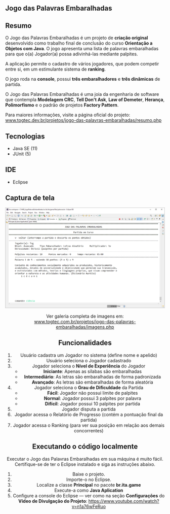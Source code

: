 ## Jogo das Palavras Embaralhadas

## Resumo
O Jogo das Palavras Embaralhadas é um projeto de **criação original** desenvolvido como trabalho final de conclusão do curso **Orientação a Objetos com Java**. O jogo apresenta uma lista de palavras embaralhadas para que o(a) Jogador(a) possa adivinhá-las mediante palpites.

A aplicação permite o cadastro de vários jogadores, que podem competir entre si, em um estimulante sistema de **ranking**.

O jogo roda na **console**, possui **três embaralhadores** e **três dinâmicas** de partida.

O Jogo das Palavras Embaralhadas é uma joia da engenharia de software que contempla **Modelagem CRC**, **Tell Don't Ask**, **Law of Demeter**, **Herança**, **Polimorfismo** e o padrão de projetos **Factory Pattern**. <br>

Para maiores informações, visite a página oficial do projeto: <br>
www.togtec.dev.br/projetos/jogo-das-palavras-embaralhadas/resumo.php

## Tecnologias
  * Java SE (11)
  * JUnit (5)
  
## IDE  
  * Eclipse

## Captura de tela
<center>
<img src="doc/img/img-006-tela-partida-em-curso-nivel-avancado.png" alt="Tela Partida em Curso">

Ver galeria completa de imagens em: <br>
www.togtec.com.br/projetos/jogo-das-palavras-embaralhadas/imagens.php

## Funcionalidades
1. Usuário cadastra um Jogador no sistema (define nome e apelido)
2. Usuário seleciona o Jogador cadastrado
3. Jogador seleciona o **Nível de Experiência** do Jogador
    - **Iniciante**: Apenas as sílabas são embaralhadas
    - **Intermediário**: As letras são embaralhadas de forma padronizada
    - **Avançado**: As letras são embaralhadas de forma aleatória
4. Jogador seleciona o **Grau de Dificuldade** da Partida
    - **Fácil**: Jogador não possui limite de palpites
    - **Normal**: Jogador possui 3 palpites por palavra
    - **Difícil**: Jogador possui 10 palpites por partida
5. Jogador disputa a partida
6. Jogador acessa o Relatório de Progresso (contém a pontuação final da partida)
7. Jogador acessa o Ranking (para ver sua posição em relação aos demais concorrentes)

## Executando o código localmente
Executar o Jogo das Palavras Embaralhadas em sua máquina é muito fácil. Certifique-se de ter o Eclipse instalado e siga as instruções abaixo. 

1. Baixe o projeto.
2. Importe-o no Eclipse.
3. Localize a classe **Principal** no pacote **br.ita.game**
4. Execute-a como **Java Aplication**
5. Configure a console do Eclipse — ver como na seção **Configurações** do **Vídeo de Divulgação do Projeto**:
<https://www.youtube.com/watch?v=n1a76wFeRuo>
 
